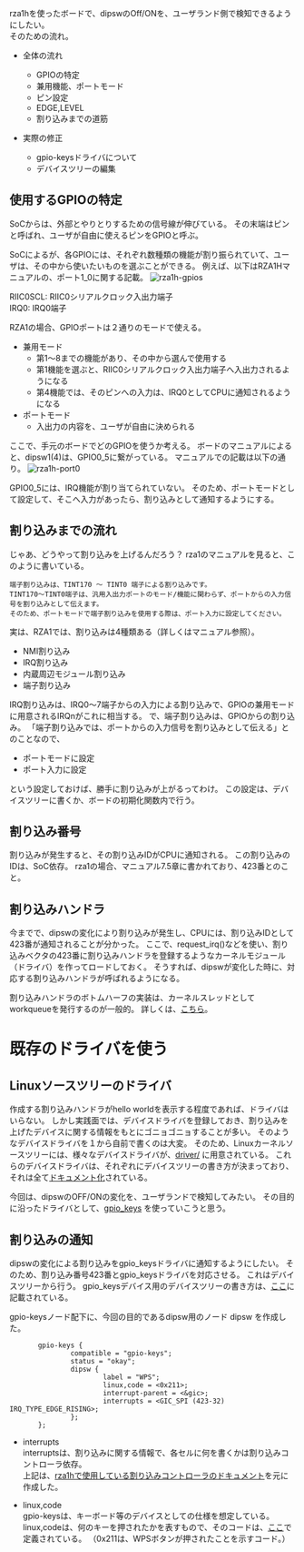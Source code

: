 rza1hを使ったボードで、dipswのOff/ONを、ユーザランド側で検知できるようにしたい。  
そのための流れ。

* 全体の流れ
	* GPIOの特定
	* 兼用機能、ポートモード
	* ピン設定
	* EDGE,LEVEL
	* 割り込みまでの道筋

* 実際の修正
	* gpio-keysドライバについて
	* デバイスツリーの編集


## 使用するGPIOの特定
SoCからは、外部とやりとりするための信号線が伸びている。
その末端はピンと呼ばれ、ユーザが自由に使えるピンをGPIOと呼ぶ。

SoCによるが、各GPIOには、それぞれ数種類の機能が割り振られていて、ユーザは、その中から使いたいものを選ぶことができる。
例えば、以下はRZA1Hマニュアルの、ポート1_0に関する記載。
![rza1h-gpios](https://github.com/mozomozo101/tech_memo/blob/master/images/rza1-gpios.png)

RIIC0SCL: RIIC0シリアルクロック入出力端子  
IRQ0: IRQ0端子  

RZA1の場合、GPIOポートは２通りのモードで使える。
* 兼用モード
  * 第1〜8までの機能があり、その中から選んで使用する
  * 第1機能を選ぶと、RIIC0シリアルクロック入出力端子へ入出力されるようになる
  * 第4機能では、そのピンへの入力は、IRQ0としてCPUに通知されるようになる
* ポートモード
  * 入出力の内容を、ユーザが自由に決められる

ここで、手元のボードでどのGPIOを使うか考える。
ボードのマニュアルによると、dipsw1(4)は、GPIO0_5に繋がっている。
マニュアルでの記載は以下の通り。
![rza1h-port0](https://github.com/mozomozo101/tech_memo/blob/master/images/rza1-port0.png)

GPIO0_5には、IRQ機能が割り当てられていない。
そのため、ポートモードとして設定して、そこへ入力があったら、割り込みとして通知するようにする。

## 割り込みまでの流れ
じゃあ、どうやって割り込みを上げるんだろう？
rza1のマニュアルを見ると、このように書いている。

```
端子割り込みは、TINT170 ～ TINT0 端子による割り込みです。
TINT170～TINT0端子は、汎用入出力ポートのモード/機能に関わらず、ポートからの入力信号を割り込みとして伝えます。
そのため、ポートモードで端子割り込みを使用する際は、ポート入力に設定してください。
```
実は、RZA1では、割り込みは4種類ある（詳しくはマニュアル参照）。

* NMI割り込み
* IRQ割り込み
* 内蔵周辺モジュール割り込み
* 端子割り込み

IRQ割り込みは、IRQ0〜7端子からの入力による割り込みで、GPIOの兼用モードに用意されるIRQnがこれに相当する。
で、端子割り込みは、GPIOからの割り込み。
「端子割り込みでは、ポートからの入力信号を割り込みとして伝える」とのことなので、

* ポートモードに設定
* ポート入力に設定

という設定しておけば、勝手に割り込みが上がるってわけ。
この設定は、デバイスツリーに書くか、ボードの初期化関数内で行う。

## 割り込み番号
割り込みが発生すると、その割り込みIDがCPUに通知される。
この割り込みのIDは、SoC依存。
rza1の場合、マニュアル7.5章に書かれており、423番とのこと。

## 割り込みハンドラ
今までで、dipswの変化により割り込みが発生し、CPUには、割り込みIDとして423番が通知されることが分かった。
ここで、request_irq()などを使い、割り込みベクタの423番に割り込みハンドラを登録するようなカーネルモジュール（ドライバ）を作ってロードしておく。
そうすれば、dipswが変化した時に、対応する割り込みハンドラが呼ばれるようになる。

割り込みハンドラのボトムハーフの実装は、カーネルスレッドとしてworkqueueを発行するのが一般的。
詳しくは、[こちら](https://github.com/mozomozo101/tech_memo/blob/master/kernel/%E5%89%B2%E3%82%8A%E8%BE%BC%E3%81%BF%E3%81%AB%E3%81%A4%E3%81%84%E3%81%A6.md)。

# 既存のドライバを使う

## Linuxソースツリーのドライバ
作成する割り込みハンドラがhello worldを表示する程度であれば、ドライバはいらない。
しかし実践面では、デバイスドライバを登録しておき、割り込みを上げたデバイスに関する情報をもとにゴニョゴニョすることが多い。
そのようなデバイスドライバを１から自前で書くのは大変。
そのため、Linuxカーネルソースツリーには、様々なデバイスドライバが、[driver/](https://elixir.bootlin.com/linux/latest/source/drivers) に用意されている。
これらのデバイスドライバは、それぞれにデバイスツリーの書き方が決まっており、それは全て[ドキュメント化](https://www.kernel.org/doc/Documentation/devicetree/bindings/)されている。

今回は、dipswのOFF/ONの変化を、ユーザランドで検知してみたい。
その目的に沿ったドライバとして、[gpio_keys](https://elixir.bootlin.com/linux/latest/source/drivers/input/keyboard/gpio_keys.c) を使っていこうと思う。

## 割り込みの通知
dipswの変化による割り込みをgpio_keysドライバに通知するようにしたい。
そのため、割り込み番号423番とgpio_keysドライバを対応させる。
これはデバイスツリーから行う。
gpio_keysデバイス用のデバイスツリーの書き方は、[ここ](https://www.kernel.org/doc/Documentation/devicetree/bindings/input/gpio-keys.txt)に記載されている。

gpio-keysノード配下に、今回の目的であるdipsw用のノード dipsw を作成した。

```
       gpio-keys {
               compatible = "gpio-keys";
               status = "okay";
               dipsw {
                       label = "WPS";
                       linux,code = <0x211>;
                       interrupt-parent = <&gic>;
                       interrupts = <GIC_SPI (423-32) IRQ_TYPE_EDGE_RISING>;
               };
       };
```

* interrupts  
interruptsは、割り込みに関する情報で、各セルに何を書くかは割り込みコントローラ依存。  
上記は、[rza1hで使用している割り込みコントローラのドキュメント](https://www.kernel.org/doc/Documentation/devicetree/bindings/interrupt-controller/arm%2Cgic.txt)を元に作成した。

* linux,code  
gpio-keysは、キーボード等のデバイスとしての仕様を想定している。
linux,codeは、何のキーを押されたかを表すもので、そのコードは、[ここ](https://elixir.bootlin.com/linux/latest/source/include/uapi/linux/input-event-codes.h)で定義されている。
（0x211は、WPSボタンが押されたことを示すコード。）





 
